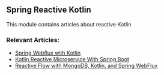 ## Spring Reactive Kotlin

This module contains articles about reactive Kotlin

### Relevant Articles:
- [Spring Webflux with Kotlin](https://www.baeldung.com/spring-webflux-kotlin)
- [Kotlin Reactive Microservice With Spring Boot](https://www.baeldung.com/spring-boot-kotlin-reactive-microservice)
- [Reactive Flow with MongoDB, Kotlin, and Spring WebFlux](https://www.baeldung.com/kotlin/mongodb-spring-webflux)
